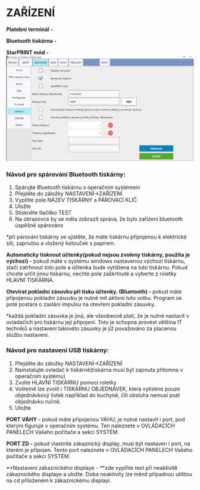 # ZAŘÍZENÍ

**Platební terminál -**

**Bluetooth tiskárna -**

**StarPRINT mód -**![](/assets/zarizeni.PNG)

### Návod pro spárování Bluetooth tiskárny:

1. Spárujte Bluetooth tiskárnu s operačním systémem
2. Přejděte do záložky NASTAVENÍ-&gt;ZAŘÍZENÍ
3. Vyplňte pole NÁZEV TISKÁRNY  a PÁROVACÍ KLÍČ
4. Uložte
5. Stiskněte tlačítko TEST
6. Na obrazovce by se měla zobrazit správa, že bylo zařízení bluetooth úspěšně spárováno

\*při párování tiskárny se ujistěte, že máte tiskárnu připojenou k elektrické síti, zapnutou a vložený kotouček s papírem.

**Automaticky tisknout účtenky\(pokud nejsou zvoleny tiskárny, použita je výchozí\) -** pokud máte v systému windows nastavenou výchozí tiskárnu, stačí zatrhnout toto pole a účtenka bude vytištena na tuto tiskárnu. Pokud chcete určit jinou tiskárnu, nechte pole zaškrtnuté a vyberte z roletky HLAVNÍ TISKÁRNA.

**Otevírat pokladní zásuvku při tisku účtenky. \(Bluetooth\) -** pokud máte připojenou pokladní zásuvku je nutné mít aktivní tuto volbu. Program se poté postara o zaslání impulsu na otevření pokladní zásuvky.

\*každá pokladní zásuvka je jiná, ale všeobecně platí, že je nutné nastavít v ovladačích pro tiskárnu její připojení. Toto je schopna provést většina IT techniků a nastavení takovéto zásuvky je již považováno za placenou službu nastavení.

### Návod pro nastavení USB tiskárny:

1. Přejděte do záložky NASTAVENÍ-&gt;ZAŘÍZENÍ
2. Nainstalujte ovladač k tiskárně\(tiskárna musí být zapnuta přítomna v operačním systému\)
3. Zvolte HLAVNÍ TISKÁRNU pomocí roletky
4. Volitelně lze zvolit i TISKÁRNU OBJEDNÁVEK, která vytiskne pouze objednávkový lístek například do kuchyně, čili obsluha nemusí psát objednávku ručně.
5. Uložte

**PORT VÁHY -** pokud máte připojenou VÁHU, je nutné nastavit i port, pod kterým figuruje v operačním systému. Ten naleznete v OVLÁDACÍCH PANELECH Vašeho počítače a sekci SYSTÉM.

**PORT ZD -** pokud vlastníte zákaznický display, musí být nastaven i port, na kterém je připojen. Tento port naleznete v OVLÁDACÍCH PANELECH Vašeho počítače a sekci SYSTÉM.

**Nastavení zákaznického displaye - **zde vyplňte text při neaktivitě zákaznického displaye a uložte. Doba neaktivity lze měnit případnou utilitou na cd přiloženém k zákaznickému displayi.

